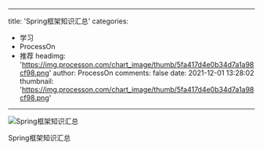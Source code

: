 
---
title: 'Spring框架知识汇总'
categories: 
 - 学习
 - ProcessOn
 - 推荐
headimg: 'https://img.processon.com/chart_image/thumb/5fa417d4e0b34d7a1a98cf98.png'
author: ProcessOn
comments: false
date: 2021-12-01 13:28:02
thumbnail: 'https://img.processon.com/chart_image/thumb/5fa417d4e0b34d7a1a98cf98.png'
---

<div>   
<img class="thumb" alt="Spring框架知识汇总" src="https://img.processon.com/chart_image/thumb/5fa417d4e0b34d7a1a98cf98.png" referrerpolicy="no-referrer">
<p>Spring框架知识汇总</p>  
</div>
            